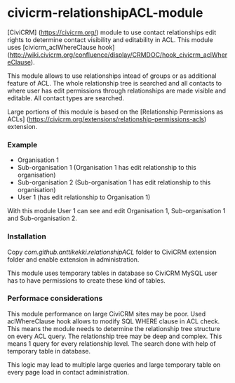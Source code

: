 civicrm-relationshipACL-module
==============================

[CiviCRM] (https://civicrm.org/) module to use contact relationships edit rights to determine contact visibility and editability in ACL. This module uses [civicrm_aclWhereClause hook] (http://wiki.civicrm.org/confluence/display/CRMDOC/hook_civicrm_aclWhereClause).

This module allows to use relationships intead of groups or as additional feature of ACL. The whole relationship tree is searched and all contacts to where user has edit permissions through relationships are made visible and editable. All contact types are searched.

Large portions of this module is based on the [Relationship Permissions as ACLs] (https://civicrm.org/extensions/relationship-permissions-acls) extension.

### Example
* Organisation 1
* Sub-organisation 1 (Organisation 1 has edit relationship to this organisation)
* Sub-organisation 2 (Sub-organisation 1 has edit relationship to this organisation)
* User 1 (has edit relationship to Organisation 1)

With this module User 1 can see and edit Organisation 1, Sub-organisation 1 and Sub-organisation 2.

### Installation
Copy _com.github.anttikekki.relationshipACL_ folder to CiviCRM extension folder and enable extension in administration.

This module uses temporary tables in database so CiviCRM MySQL user has to have permissions to create these kind of tables.

### Performace considerations
This module performance on large CiviCRM sites may be poor. Used aclWhereClause hook allows to modify SQL WHERE clause in ACL check. This means the module needs to determine the relationship tree structure on every ACL query. The relationship tree may be deep and complex. This means 1 query for every relationship level. The search done with help of temporary table in database.

This logic may lead to multiple large queries and large temporary table on every page load in contact administration.

